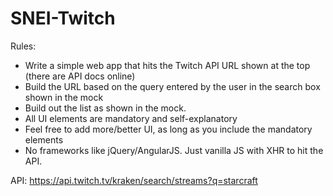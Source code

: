 # SNEI-Twitch
Rules:
- Write a simple web app that hits the Twitch API URL shown at the top (there are API docs online)
- Build the URL based on the query entered by the user in the search box shown in the mock
- Build out the list as shown in the mock. 
- All UI elements are mandatory and self-explanatory
- Feel free to add more/better UI, as long as you include the mandatory elements
- No frameworks like jQuery/AngularJS.  Just vanilla JS with XHR to hit the API.

API: https://api.twitch.tv/kraken/search/streams?q=starcraft
